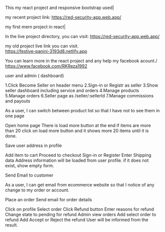 This my react project and responsive bootstrap used|

my recent project link:
https://red-security-app.web.app/


my first mern project in react|

In the  live project directory, you can visit:
https://red-security-app.web.app/

my old project live link you can visit.\
https://festive-panini-3193d8.netlify.app

You can learn more in the react project and any help my facebook acount./
https://www.facebook.com/RKReza1992

user and admin ( dashboard)

1.Click Become Seller on header menu
2.Sign-in or Registr as seller
3.Show seller dashboard including service and orders
4.Manage products
5.Manage orders
6.Seller page as /seller/:sellerId
7.Manage commissions and payouts

As a user, I can switch between product list so that I have not to see them in one page

Open home page
There is load more button at the end if items are more than 20
click on load more button and it shows more 20 items until it is done.


Save user address in profile

Add item to cart
Proceed to checkout
Sign-in or Register
Enter Shipping data
Address information will be loaded from user profile. if it does not exist, show empty form.

Send Email to customer

As a user, I can get email from ecommerce website so that I notice of any change to my order or account.

Place an order
Send email for order details

Click on profile
Select order
Click Refund button
Enter reasons for refund
Change state to pending for refund
Admin view orders
Add select order to refund
Add Accept or Reject the refund
User will be informed from the result.